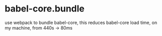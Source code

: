 # babel-core.bundle

use webpack to bundle babel-core, this reduces babel-core load time, on my machine, from 440s -> 80ms
